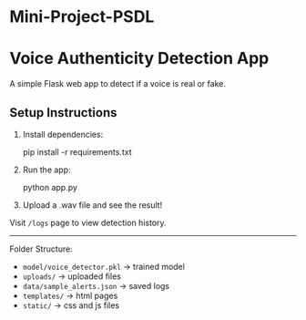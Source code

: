 # Mini-Project-PSDL
# Voice Authenticity Detection App

A simple Flask web app to detect if a voice is real or fake.

## Setup Instructions

1. Install dependencies:

    pip install -r requirements.txt

2. Run the app:

    python app.py

3. Upload a .wav file and see the result!

Visit `/logs` page to view detection history.

---

Folder Structure:
- `model/voice_detector.pkl` → trained model
- `uploads/` → uploaded files
- `data/sample_alerts.json` → saved logs
- `templates/` → html pages
- `static/` → css and js files
